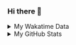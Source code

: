 ### Hi there 👋

<!--
**cdfmlr/cdfmlr** is a ✨ _special_ ✨ repository because its `README.md` (this file) appears on your GitHub profile.

Here are some ideas to get you started:

- 🔭 I’m currently working on ...
- 🌱 I’m currently learning ...
- 👯 I’m looking to collaborate on ...
- 🤔 I’m looking for help with ...
- 💬 Ask me about ...
- 📫 How to reach me: ...
- 😄 Pronouns: ...
- ⚡ Fun fact: ...
-->

<details>

<summary>My Wakatime Data</summary>

<!--START_SECTION:waka-->
![Code Time](http://img.shields.io/badge/Code%20Time-0%20secs-blue)

![Lines of code](https://img.shields.io/badge/From%20Hello%20World%20I%27ve%20Written-646%20Thousand%20lines%20of%20code-blue)

**🐱 My GitHub Data** 

> 🏆 286 Contributions in the Year 2022
 > 
> 📦 467.9 kB Used in GitHub's Storage 
 > 
> 🚫 Not Opted to Hire
 > 
> 📜 49 Public Repositories 
 > 
> 🔑 12 Private Repositories  
 > 
**I'm an Early 🐤** 

```text
🌞 Morning    83 commits     ████░░░░░░░░░░░░░░░░░░░░░   18.04% 
🌆 Daytime    197 commits    ██████████░░░░░░░░░░░░░░░   42.83% 
🌃 Evening    167 commits    █████████░░░░░░░░░░░░░░░░   36.3% 
🌙 Night      13 commits     ░░░░░░░░░░░░░░░░░░░░░░░░░   2.83%

```
📅 **I'm Most Productive on Friday** 

```text
Monday       60 commits     ███░░░░░░░░░░░░░░░░░░░░░░   13.04% 
Tuesday      53 commits     ███░░░░░░░░░░░░░░░░░░░░░░   11.52% 
Wednesday    62 commits     ███░░░░░░░░░░░░░░░░░░░░░░   13.48% 
Thursday     74 commits     ████░░░░░░░░░░░░░░░░░░░░░   16.09% 
Friday       75 commits     ████░░░░░░░░░░░░░░░░░░░░░   16.3% 
Saturday     67 commits     ███░░░░░░░░░░░░░░░░░░░░░░   14.57% 
Sunday       69 commits     ███░░░░░░░░░░░░░░░░░░░░░░   15.0%

```


📊 **This Week I Spent My Time On** 

```text
⌚︎ Time Zone: Asia/Shanghai

```

**I Mostly Code in Go** 

```text
Go                       14 repos            ██████░░░░░░░░░░░░░░░░░░░   26.92% 
Python                   11 repos            █████░░░░░░░░░░░░░░░░░░░░   21.15% 
Jupyter Notebook         6 repos             ███░░░░░░░░░░░░░░░░░░░░░░   11.54% 
Java                     4 repos             ██░░░░░░░░░░░░░░░░░░░░░░░   7.69% 
Vue                      4 repos             ██░░░░░░░░░░░░░░░░░░░░░░░   7.69%

```



 Last Updated on 14/07/2022 02:17:37 UTC
<!--END_SECTION:waka-->

</details>

<details>
 
 <summary>My GitHub Stats</summary>

[![CDFMLR's github stats](https://github-readme-stats.vercel.app/api?username=cdfmlr&count_private=true&show_icons=true)](https://github.com/anuraghazra/github-readme-stats)

</details>
